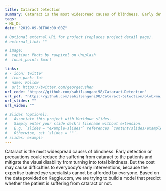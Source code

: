 ```yaml
---
title: Cataract Detection
summary: Cataract is the most widespread causes of blindness. Early detection or precautions could reduce the suffering from cataract to the patients and mitigate the visual disability from turning into total blindness. But the cost may cause difficulties to everybody’s early interventions, because the expertise trained eye specialists cannot be afforded by everyone. Based on the data provided on Kaggle.com, we are trying to build a model that predict whether the patient is suffering from cataract or not.
tags:
- ML_DL
date: "2019-09-01T00:00:00Z"

# Optional external URL for project (replaces project detail page).
# external_link: ""

# image:
#  caption: Photo by rawpixel on Unsplash
#  focal_point: Smart

links:
# - icon: twitter
#  icon_pack: fab
#  name: Follow
#  url: https://twitter.com/georgecushen
url_code: "https://github.com/sahilsangani98/Cataract-Detection"
url_pdf: "https://github.com/sahilsangani98/Cataract-Detection/blob/master/Cataract%20Classification.pdf"
url_slides: ""
url_video: ""

# Slides (optional).
#   Associate this project with Markdown slides.
#   Simply enter your slide deck's filename without extension.
#   E.g. `slides = "example-slides"` references `content/slides/example-slides.md`.
#   Otherwise, set `slides = ""`.
# slides: example
---
```

Cataract is the most widespread causes of blindness. Early detection or precautions could reduce the suffering from cataract to the patients and mitigate the visual disability from turning into total blindness. But the cost may cause difficulties to everybody’s early interventions, because the expertise trained eye specialists cannot be afforded by everyone. Based on the data provided on Kaggle.com, we are trying to build a model that predict whether the patient is suffering from cataract or not.
